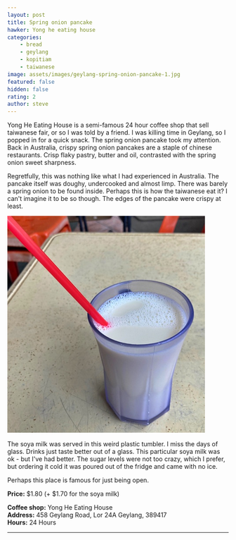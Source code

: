 ```yaml
---
layout: post
title: Spring onion pancake
hawker: Yong he eating house
categories: 
    - bread
    - geylang
    - kopitiam
    - taiwanese
image: assets/images/geylang-spring-onion-pancake-1.jpg
featured: false
hidden: false
rating: 2
author: steve
---
```


Yong He Eating House is a semi-famous 24 hour coffee shop that sell taiwanese fair, or so I was told by a friend. I was killing time in Geylang, so I popped in for a quick snack. The spring onion pancake took my attention. Back in Australia, crispy spring onion pancakes are a staple of chinese restaurants. Crisp flaky pastry, butter and oil, contrasted with the spring onion sweet sharpness. 

Regretfully, this was nothing like what I had experienced in Australia. The pancake itself was doughy, undercooked and almost limp. There was barely a spring onion to be found inside. Perhaps this is how the taiwanese eat it? I can't imagine it to be so though. The edges of the pancake were crispy at least.

![Soya milk](/assets/images/geylang-spring-onion-pancake-2.jpg "Soya milk")

The soya milk was served in this weird plastic tumbler. I miss the days of glass. Drinks just taste better out of a glass. This particular soya milk was ok - but I've had better. The sugar levels were not too crazy, which I prefer, but ordering it cold it was poured out of the fridge and came with no ice.

Perhaps this place is famous for just being open.

**Price:** $1.80 (+ $1.70 for the soya milk)

**Coffee shop:** Yong He Eating House  
**Address:** 458 Geylang Road, Lor 24A Geylang, 389417  
**Hours:** 24 Hours

***  
